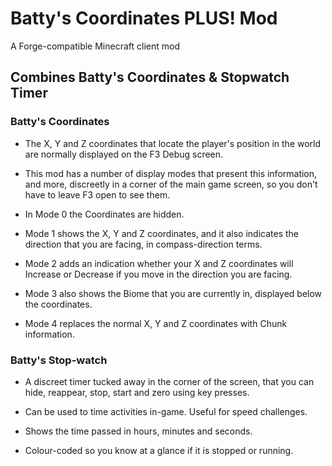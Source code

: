 # Batty's Coordinates PLUS! Mod

A Forge-compatible Minecraft client mod

## Combines Batty's Coordinates & Stopwatch Timer

### Batty's Coordinates
* The X, Y and Z coordinates that locate the player's position in the world are normally displayed on the F3 Debug screen.

* This mod has a number of display modes that present this information, and more, discreetly in a corner of the main game screen, so you don't have to leave F3 open to see them.

* In Mode 0 the Coordinates are hidden.

* Mode 1 shows the X, Y and Z coordinates, and it also indicates the direction that you are facing, in compass-direction terms.

* Mode 2 adds an indication whether your X and Z coordinates will Increase or Decrease if you move in the direction you are facing.

* Mode 3 also shows the Biome that you are currently in, displayed below the coordinates.

* Mode 4 replaces the normal X, Y and Z coordinates with Chunk information.

### Batty's Stop-watch
* A discreet timer tucked away in the corner of the screen, that you can hide, reappear, stop, start and zero using key presses.

* Can be used to time activities in-game. Useful for speed challenges.

* Shows the time passed in hours, minutes and seconds.

* Colour-coded so you know at a glance if it is stopped or running.

